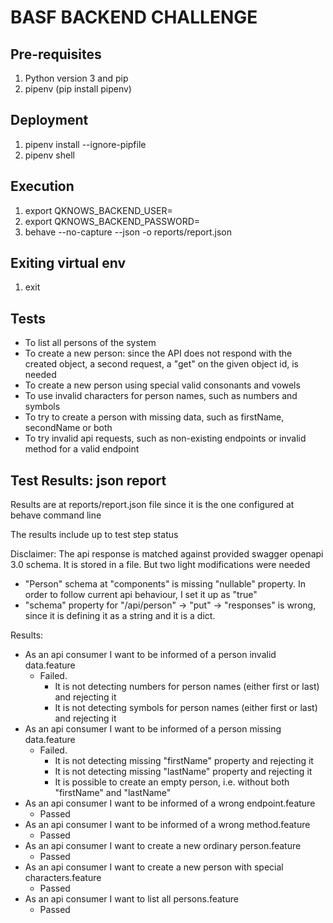 # BASF BACKEND CHALLENGE

## Pre-requisites

1. Python version 3 and pip
2. pipenv (pip install pipenv)

## Deployment

1. pipenv install --ignore-pipfile
2. pipenv shell

## Execution

1. export QKNOWS_BACKEND_USER=<api user>
2. export QKNOWS_BACKEND_PASSWORD=<api password>
5. behave --no-capture --json -o reports/report.json

## Exiting virtual env

1. exit


## Tests

- To list all persons of the system
- To create a new person: since the API does not respond with the created object, a second request, a "get" on the given object id, is needed
- To create a new person using special valid consonants and vowels 
- To use invalid characters for person names, such as numbers and symbols
- To try to create a person with missing data, such as firstName, secondName or both
- To try invalid api requests, such as non-existing endpoints or invalid method for a valid endpoint


## Test Results: json report

Results are at reports/report.json file since it is the one configured at behave command line

The results include up to test step status

Disclaimer: 
The api response is matched against provided swagger openapi 3.0 schema. It is stored in a file. But two light modifications were needed
- "Person" schema at "components" is missing "nullable" property. In order to follow current api behaviour, I set it up as "true"
- "schema" property for "/api/person" -> "put" -> "responses" is wrong, since it is defining it as a string and it is a dict.

Results:

- As an api consumer I want to be informed of a person invalid data.feature
  - Failed. 
    - It is not detecting numbers for person names (either first or last) and rejecting it
    - It is not detecting symbols for person names (either first or last) and rejecting it
- As an api consumer I want to be informed of a person missing data.feature
  - Failed. 
    - It is not detecting missing "firstName" property and rejecting it
    - It is not detecting missing "lastName" property and rejecting it
    - It is possible to create an empty person, i.e. without both "firstName" and "lastName"
- As an api consumer I want to be informed of a wrong endpoint.feature
  - Passed
- As an api consumer I want to be informed of a wrong method.feature
  - Passed
- As an api consumer I want to create a new ordinary person.feature
  - Passed
- As an api consumer I want to create a new person with special characters.feature
  - Passed
- As an api consumer I want to list all persons.feature
  - Passed
    

